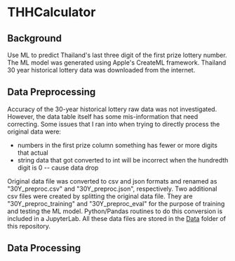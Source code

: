 # THHCalculator

## Background
Use ML to predict Thailand's last three digit of the first prize lottery number. The ML model was generated using Apple's CreateML framework.  Thailand 30 year historical lottery data was downloaded from the internet.

## Data Preprocessing
Accuracy of the 30-year historical lottery raw data was not investigated. However, the data table itself has some mis-information that need correcting.  Some issues that I ran into when trying to directly process the original data were:
<ul>
  <li>numbers in the first prize column something has fewer or more digits that actual</li>
  <li>string data that got converted to int will be incorrect when the hundredth digit is 0 -- cause data drop</li>
</ul>
Original data file was converted to csv and json formats and renamed as "30Y_preproc.csv" and "30Y_preproc.json", respectively. Two additional csv files were created by splitting the original data file.  They are "30Y_preproc_training" and "30Y_preproc_eval" for the purpose of training and testing the ML model. Python/Pandas routines to do this conversion is included in a JupyterLab.  All these data files are stored in the <a href="./Data">Data</a> folder of this repository.

## Data Processing

    
